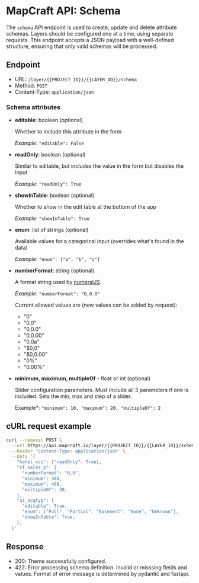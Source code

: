 # MapCraft API: Schema 

The `schema` API endpoint is used to create, update and delete attribute schemas.
Layers should be configured one at a time, using separate requests.
This endpoint accepts a JSON payload with a well-defined structure, ensuring that only valid schemas will be processed.


## Endpoint

-	URL: `/layer/{{PROJECT_ID}}/{{LAYER_ID}}/schema`
-	Method: `POST`
-	Content-Type: `application/json`

### Schema attributes

  - **editable**: boolean (optional)
    
    Whether to include this attribute in the form

    *Example*: `"editable": False`

  - **readOnly**: boolean (optional)

    Similar to editable, but includes the value in the form but disables the input

    *Example*: `"readOnly": True`

  - **showInTable**: boolean (optional)

    Whether to show in the edit table at the bottom of the app

    *Example*: `"showInTable": True`

  - **enum**: list of strings (optional)
    
    Available values for a categorical input (overrides what's found in the data)

    *Example*: `"enum": ["a", "b", "c"]`

  - **numberFormat**: string (optional)
    
    A format string used by [numeralJS](http://numeraljs.com/).

    *Example*: `"numberFormat": "0,0.0"`

    Current allowed values are (new values can be added by request):
    - "0"
    - "0,0"
    - "0,0.0"
    - "0,0.00"
    - "0.0a"
    - "$0,0"
    - "$0,0.00"
    - "0%"
    - "0.00%"

  - **minimum, maximum, multipleOf** - float or int (optional)

    Slider configuration parameters.  Must include all 3 parameters if one is included.  Sets the min, max and step of a slider.

    Example*: `"minimum": 10, "maximum": 20, "multipleOf": 2`

## cURL request example

```sh
curl --request POST \
  --url https://api.mapcraft.io/layer/{{PROJECT_ID}}/{{LAYER_ID}}/schema \
  --header 'Content-Type: application/json' \
  --data '{
    "hotel_occ": {"readOnly": True},
    "sf_sales_p": {
      "numberFormat": "0,0",
      "minimum": 380,
      "maximum": 460,
      "multipleOf": 20,
    },
    "a1_acqtyp": {
      "editable": True,
      "enum": ["Full", "Partial", "Easement", "None", "Unknown"],
      "showInTable": True,
    },
  }'
```

## Response

- 200: Theme successfully configured.
- 422: Error processing schema definition. Invalid or misssing fields and values.  Format of error message is determined by pydantic and fastapi.

